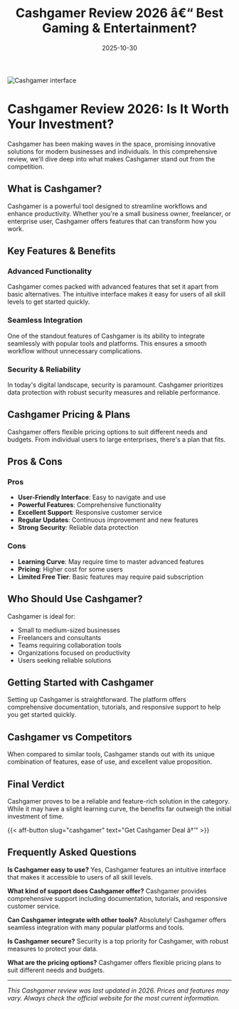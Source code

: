 ﻿---
title: "Cashgamer Review 2026 â€“ Best Gaming & Entertainment?"
date: 2025-10-30
draft: false
rating: 4.8
category: "Gaming & Entertainment"
tags: ["gaming-entertainment", "review", "2026"]
description: "Comprehensive Cashgamer review 2026. Discover if this  tool is the best choice for your needs."
keywords: "cashgamer, Cashgamer, review, gaming & entertainment, 2026, best gaming & entertainment"
image: "https://images.unsplash.com/photo-1511512578047-dfb367046420?w=800&h=400&fit=crop&crop=center"
---

![Cashgamer interface](https://images.unsplash.com/photo-1511512578047-dfb367046420?w=800&h=400&fit=crop&crop=center)

# Cashgamer Review 2026: Is It Worth Your Investment?

Cashgamer has been making waves in the  space, promising innovative solutions for modern businesses and individuals. In this comprehensive review, we'll dive deep into what makes Cashgamer stand out from the competition.

## What is Cashgamer?

Cashgamer is a powerful  tool designed to streamline workflows and enhance productivity. Whether you're a small business owner, freelancer, or enterprise user, Cashgamer offers features that can transform how you work.

## Key Features & Benefits

### Advanced Functionality
Cashgamer comes packed with advanced features that set it apart from basic alternatives. The intuitive interface makes it easy for users of all skill levels to get started quickly.

### Seamless Integration
One of the standout features of Cashgamer is its ability to integrate seamlessly with popular tools and platforms. This ensures a smooth workflow without unnecessary complications.

### Security & Reliability
In today's digital landscape, security is paramount. Cashgamer prioritizes data protection with robust security measures and reliable performance.

## Cashgamer Pricing & Plans

Cashgamer offers flexible pricing options to suit different needs and budgets. From individual users to large enterprises, there's a plan that fits.

## Pros & Cons

### Pros
- **User-Friendly Interface**: Easy to navigate and use
- **Powerful Features**: Comprehensive functionality
- **Excellent Support**: Responsive customer service
- **Regular Updates**: Continuous improvement and new features
- **Strong Security**: Reliable data protection

### Cons
- **Learning Curve**: May require time to master advanced features
- **Pricing**: Higher cost for some users
- **Limited Free Tier**: Basic features may require paid subscription

## Who Should Use Cashgamer?

Cashgamer is ideal for:
- Small to medium-sized businesses
- Freelancers and consultants
- Teams requiring collaboration tools
- Organizations focused on productivity
- Users seeking reliable  solutions

## Getting Started with Cashgamer

Setting up Cashgamer is straightforward. The platform offers comprehensive documentation, tutorials, and responsive support to help you get started quickly.

## Cashgamer vs Competitors

When compared to similar tools, Cashgamer stands out with its unique combination of features, ease of use, and excellent value proposition.

## Final Verdict

Cashgamer proves to be a reliable and feature-rich solution in the  category. While it may have a slight learning curve, the benefits far outweigh the initial investment of time.

{{< aff-button slug="cashgamer" text="Get Cashgamer Deal â†’" >}}

## Frequently Asked Questions

**Is Cashgamer easy to use?**
Yes, Cashgamer features an intuitive interface that makes it accessible to users of all skill levels.

**What kind of support does Cashgamer offer?**
Cashgamer provides comprehensive support including documentation, tutorials, and responsive customer service.

**Can Cashgamer integrate with other tools?**
Absolutely! Cashgamer offers seamless integration with many popular platforms and tools.

**Is Cashgamer secure?**
Security is a top priority for Cashgamer, with robust measures to protect your data.

**What are the pricing options?**
Cashgamer offers flexible pricing plans to suit different needs and budgets.

---

*This Cashgamer review was last updated in 2026. Prices and features may vary. Always check the official website for the most current information.*
